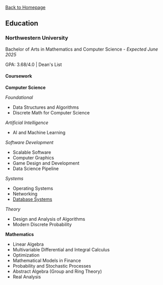 <head>
    <link rel="apple-touch-icon" sizes="180x180" href="/assets/favicon/apple-touch-icon.png">
    <link rel="icon" type="image/png" sizes="32x32" href="/assets/favicon/favicon-32x32.png">
    <link rel="icon" type="image/png" sizes="16x16" href="/assets/favicon/favicon-16x16.png">
    <link rel="manifest" href="/assets/favicon/site.webmanifest">
</head>

[Back to Homepage](/README.md)

## Education
### Northwestern University
Bachelor of Arts in Mathematics and Computer Science - *Expected June 2025*

GPA: 3.68/4.0 | Dean's List 
#### Coursework

**Computer Science**

*Foundational*
- Data Structures and Algorithms
- Discrete Math for Computer Science

*Artificial Intelligence*
- AI and Machine Learning

*Software Development*
- Scalable Software
- Computer Graphics
- Game Design and Development
- Data Science Pipeline

*Systems*
- Operating Systems
- Networking
- [Database Systems](/databasenotes.md)

*Theory*
- Design and Analysis of Algorithms
- Modern Discrete Probability


**Mathematics**
- Linear Algebra
- Multivariable Differential and Integral Calculus
- Optimization
- Mathematical Models in Finance
- Probability and Stochastic Processes
- Abstract Algebra (Group and Ring Theory)
- Real Analysis
